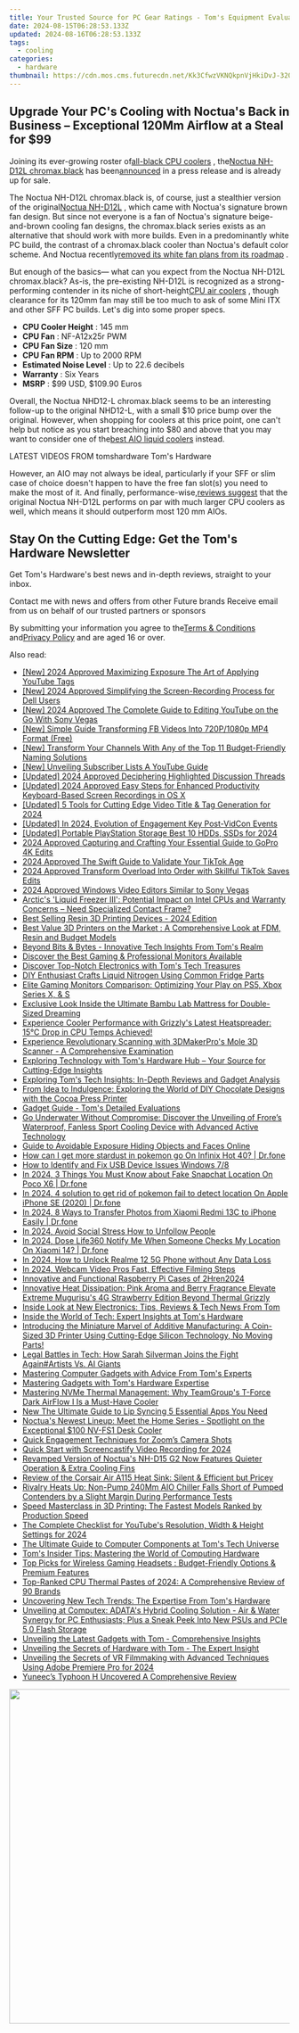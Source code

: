 ```yaml
---
title: Your Trusted Source for PC Gear Ratings - Tom's Equipment Evaluation
date: 2024-08-15T06:28:53.133Z
updated: 2024-08-16T06:28:53.133Z
tags:
  - cooling
categories:
  - hardware
thumbnail: https://cdn.mos.cms.futurecdn.net/Kk3CfwzVKNQkpnVjHkiDvJ-320-80.jpg
---
```


## Upgrade Your PC's Cooling with Noctua's Back in Business – Exceptional 120Mm Airflow at a Steal for $99

Joining its ever-growing roster of[all-black CPU coolers](https://www.tomshardware.com/pc-components/cooling/noctua-releases-blacked-out-nh-d9l-and-nh-l9x65-chromablack-cpu-coolers) , the[Noctua NH-D12L chromax.black](https://target.georiot.com/Proxy.ashx?tsid=45723&GR%5FURL=https%3A%2F%2Famazon.com%2Fdp%2FB0CVKZ9T3Q%3Ftag%3Dhawk-future-20%26ascsubtag%3Dtomshardware-us-9816298357526699486-20) has been[announced](https://noctua.at/en/noctua-presents-nh-d12l-chromax-black-cpu-cooler) in a press release and is already up for sale.

 The Noctua NH-D12L chromax.black is, of course, just a stealthier version of the original[Noctua NH-D12L](https://www.tomshardware.com/news/noctua-nh-d12l-cpu-cooler) , which came with Noctua's signature brown fan design. But since not everyone is a fan of Noctua's signature beige-and-brown cooling fan designs, the chromax.black series exists as an alternative that should work with more builds. Even in a predominantly white PC build, the contrast of a chromax.black cooler than Noctua's default color scheme. And Noctua recently[removed its white fan plans from its roadmap](https://www.tomshardware.com/news/noctua-white-fans-roadmap) .

 But enough of the basics— what can you expect from the Noctua NH-D12L chromax.black? As-is, the pre-existing NH-D12L is recognized as a strong-performing contender in its niche of short-height[CPU air coolers](https://www.tomshardware.com/reviews/best-cpu-coolers,4181.html) , though clearance for its 120mm fan may still be too much to ask of some Mini ITX and other SFF PC builds. Let's dig into some proper specs.

* **CPU Cooler Height** : 145 mm
* **CPU Fan** : NF-A12x25r PWM
* **CPU Fan Size** : 120 mm
* **CPU Fan RPM** : Up to 2000 RPM
* **Estimated Noise Level** : Up to 22.6 decibels
* **Warranty** : Six Years
* **MSRP** : $99 USD, $109.90 Euros

 Overall, the Noctua NHD12-L chromax.black seems to be an interesting follow-up to the original NHD12-L, with a small $10 price bump over the original. However, when shopping for coolers at this price point, one can't help but notice as you start breaching into $80 and above that you may want to consider one of the[best AIO liquid coolers](https://www.tomshardware.com/best-picks/best-aio-coolers) instead.

 LATEST VIDEOS FROM tomshardware Tom's Hardware

 However, an AIO may not always be ideal, particularly if your SFF or slim case of choice doesn't happen to have the free fan slot(s) you need to make the most of it. And finally, performance-wise,[reviews suggest](https://youtu.be/xZQwKgf%5FIYU?t=380) that the original Noctua NH-D12L performs on par with much larger CPU coolers as well, which means it should outperform most 120 mm AIOs.

## Stay On the Cutting Edge: Get the Tom's Hardware Newsletter

 Get Tom's Hardware's best news and in-depth reviews, straight to your inbox.

 Contact me with news and offers from other Future brands  Receive email from us on behalf of our trusted partners or sponsors

 By submitting your information you agree to the[Terms & Conditions](https://futureplc.com/terms-conditions/) and[Privacy Policy](https://futureplc.com/privacy-policy/) and are aged 16 or over.


<ins class="adsbygoogle"
     style="display:block"
     data-ad-format="autorelaxed"
     data-ad-client="ca-pub-7571918770474297"
     data-ad-slot="1223367746"></ins>



<ins class="adsbygoogle"
     style="display:block"
     data-ad-client="ca-pub-7571918770474297"
     data-ad-slot="8358498916"
     data-ad-format="auto"
     data-full-width-responsive="true"></ins>

<span class="atpl-alsoreadstyle">Also read:</span>
<div><ul>
<li><a href="https://youtube-docs.techidaily.com/024-approved-maximizing-exposure-the-art-of-applying-youtube-tags/"><u>[New] 2024 Approved  Maximizing Exposure  The Art of Applying YouTube Tags</u></a></li>
<li><a href="https://screen-capture.techidaily.com/new-2024-approved-simplifying-the-screen-recording-process-for-dell-users/"><u>[New] 2024 Approved  Simplifying the Screen-Recording Process for Dell Users</u></a></li>
<li><a href="https://youtube-webster.techidaily.com/024-approved-the-complete-guide-to-editing-youtube-on-the-go-with-sony-vegas/"><u>[New] 2024 Approved  The Complete Guide to Editing YouTube on the Go With Sony Vegas</u></a></li>
<li><a href="https://facebook-videos.techidaily.com/new-simple-guide-transforming-fb-videos-into-720p1080p-mp4-format-free/"><u>[New] Simple Guide  Transforming FB Videos Into 720P/1080p MP4 Format (Free)</u></a></li>
<li><a href="https://facebook-video-share.techidaily.com/new-transform-your-channels-with-any-of-the-top-11-budget-friendly-naming-solutions/"><u>[New] Transform Your Channels With Any of the Top 11 Budget-Friendly Naming Solutions</u></a></li>
<li><a href="https://facebook-video-share.techidaily.com/new-unveiling-subscriber-lists-a-youtube-guide/"><u>[New] Unveiling Subscriber Lists  A YouTube Guide</u></a></li>
<li><a href="https://youtube-web.techidaily.com/ed-2024-approved-deciphering-highlighted-discussion-threads/"><u>[Updated] 2024 Approved  Deciphering Highlighted Discussion Threads</u></a></li>
<li><a href="https://screen-capture.techidaily.com/updated-2024-approved-easy-steps-for-enhanced-productivity-keyboard-based-screen-recordings-in-os-x/"><u>[Updated] 2024 Approved  Easy Steps for Enhanced Productivity  Keyboard-Based Screen Recordings in OS X</u></a></li>
<li><a href="https://facebook-video-share.techidaily.com/updated-5-tools-for-cutting-edge-video-title-and-tag-generation-for-2024/"><u>[Updated] 5 Tools for Cutting Edge Video Title & Tag Generation for 2024</u></a></li>
<li><a href="https://facebook-video-share.techidaily.com/updated-in-2024-evolution-of-engagement-key-post-vidcon-events/"><u>[Updated] In 2024, Evolution of Engagement  Key Post-VidCon Events</u></a></li>
<li><a href="https://screen-video-capture.techidaily.com/updated-portable-playstation-storage-best-10-hdds-ssds-for-2024/"><u>[Updated] Portable PlayStation Storage  Best 10 HDDs, SSDs for 2024</u></a></li>
<li><a href="https://extra-resources.techidaily.com/2024-approved-capturing-and-crafting-your-essential-guide-to-gopro-4k-edits/"><u>2024 Approved  Capturing and Crafting  Your Essential Guide to GoPro 4K Edits</u></a></li>
<li><a href="https://some-skills.techidaily.com/2024-approved-the-swift-guide-to-validate-your-tiktok-age/"><u>2024 Approved  The Swift Guide to Validate Your TikTok Age</u></a></li>
<li><a href="https://some-guidance.techidaily.com/2024-approved-transform-overload-into-order-with-skillful-tiktok-saves-edits/"><u>2024 Approved  Transform Overload Into Order with Skillful TikTok Saves Edits</u></a></li>
<li><a href="https://smart-video-editing.techidaily.com/2024-approved-windows-video-editors-similar-to-sony-vegas/"><u>2024 Approved Windows Video Editors Similar to Sony Vegas</u></a></li>
<li><a href="https://hardware-tips.techidaily.com/arctics-liquid-freezer-iii-potential-impact-on-intel-cpus-and-warranty-concerns-need-specialized-contact-frame/"><u>Arctic's 'Liquid Freezer III': Potential Impact on Intel CPUs and Warranty Concerns – Need Specialized Contact Frame?</u></a></li>
<li><a href="https://hardware-tips.techidaily.com/best-selling-resin-3d-printing-devices-2024-edition/"><u>Best Selling Resin 3D Printing Devices - 2024 Edition</u></a></li>
<li><a href="https://hardware-tips.techidaily.com/best-value-3d-printers-on-the-market-a-comprehensive-look-at-fdm-resin-and-budget-models/"><u>Best Value 3D Printers on the Market : A Comprehensive Look at FDM, Resin and Budget Models</u></a></li>
<li><a href="https://hardware-tips.techidaily.com/beyond-bits-and-bytes-innovative-tech-insights-from-toms-realm/"><u>Beyond Bits & Bytes - Innovative Tech Insights From Tom's Realm</u></a></li>
<li><a href="https://hardware-tips.techidaily.com/discover-the-best-gaming-and-professional-monitors-available/"><u>Discover the Best Gaming & Professional Monitors Available</u></a></li>
<li><a href="https://hardware-tips.techidaily.com/discover-top-notch-electronics-with-toms-tech-treasures/"><u>Discover Top-Notch Electronics with Tom's Tech Treasures</u></a></li>
<li><a href="https://hardware-tips.techidaily.com/diy-enthusiast-crafts-liquid-nitrogen-using-common-fridge-parts/"><u>DIY Enthusiast Crafts Liquid Nitrogen Using Common Fridge Parts</u></a></li>
<li><a href="https://hardware-tips.techidaily.com/elite-gaming-monitors-comparison-optimizing-your-play-on-ps5-xbox-series-x-and-s/"><u>Elite Gaming Monitors Comparison: Optimizing Your Play on PS5, Xbox Series X, & S</u></a></li>
<li><a href="https://hardware-tips.techidaily.com/exclusive-look-inside-the-ultimate-bambu-lab-mattress-for-double-sized-dreaming/"><u>Exclusive Look Inside the Ultimate Bambu Lab Mattress for Double-Sized Dreaming</u></a></li>
<li><a href="https://hardware-tips.techidaily.com/experience-cooler-performance-with-grizzlys-latest-heatspreader-15c-drop-in-cpu-temps-achieved/"><u>Experience Cooler Performance with Grizzly's Latest Heatspreader: 15°C Drop in CPU Temps Achieved!</u></a></li>
<li><a href="https://hardware-tips.techidaily.com/experience-revolutionary-scanning-with-3dmakerpros-mole-3d-scanner-a-comprehensive-examination/"><u>Experience Revolutionary Scanning with 3DMakerPro's Mole 3D Scanner - A Comprehensive Examination</u></a></li>
<li><a href="https://hardware-tips.techidaily.com/exploring-technology-with-toms-hardware-hub-your-source-for-cutting-edge-insights/"><u>Exploring Technology with Tom's Hardware Hub – Your Source for Cutting-Edge Insights</u></a></li>
<li><a href="https://hardware-tips.techidaily.com/exploring-toms-tech-insights-in-depth-reviews-and-gadget-analysis/"><u>Exploring Tom's Tech Insights: In-Depth Reviews and Gadget Analysis</u></a></li>
<li><a href="https://hardware-tips.techidaily.com/from-idea-to-indulgence-exploring-the-world-of-diy-chocolate-designs-with-the-cocoa-press-printer/"><u>From Idea to Indulgence: Exploring the World of DIY Chocolate Designs with the Cocoa Press Printer</u></a></li>
<li><a href="https://hardware-tips.techidaily.com/gadget-guide-toms-detailed-evaluations/"><u>Gadget Guide - Tom's Detailed Evaluations</u></a></li>
<li><a href="https://hardware-tips.techidaily.com/go-underwater-without-compromise-discover-the-unveiling-of-frores-waterproof-fanless-sport-cooling-device-with-advanced-active-technology/"><u>Go Underwater Without Compromise: Discover the Unveiling of Frore’s Waterproof, Fanless Sport Cooling Device with Advanced Active Technology</u></a></li>
<li><a href="https://youtube-video-recordings.techidaily.com/guide-to-avoidable-exposure-hiding-objects-and-faces-online/"><u>Guide to Avoidable Exposure  Hiding Objects and Faces Online</u></a></li>
<li><a href="https://android-pokemon-go.techidaily.com/how-can-i-get-more-stardust-in-pokemon-go-on-infinix-hot-40-drfone-by-drfone-virtual-android/"><u>How can I get more stardust in pokemon go On Infinix Hot 40? | Dr.fone</u></a></li>
<li><a href="https://driver-error.techidaily.com/how-to-identify-and-fix-usb-device-issues-windows-78/"><u>How to Identify and Fix USB Device Issues Windows 7/8</u></a></li>
<li><a href="https://location-social.techidaily.com/in-2024-3-things-you-must-know-about-fake-snapchat-location-on-poco-x6-drfone-by-drfone-virtual-android/"><u>In 2024, 3 Things You Must Know about Fake Snapchat Location On Poco X6 | Dr.fone</u></a></li>
<li><a href="https://ios-pokemon-go.techidaily.com/in-2024-4-solution-to-get-rid-of-pokemon-fail-to-detect-location-on-apple-iphone-se-2020-drfone-by-drfone-virtual-ios/"><u>In 2024, 4 solution to get rid of pokemon fail to detect location On Apple iPhone SE (2020) | Dr.fone</u></a></li>
<li><a href="https://android-transfer.techidaily.com/in-2024-8-ways-to-transfer-photos-from-xiaomi-redmi-13c-to-iphone-easily-drfone-by-drfone-transfer-from-android-transfer-from-android/"><u>In 2024, 8 Ways to Transfer Photos from Xiaomi Redmi 13C to iPhone Easily | Dr.fone</u></a></li>
<li><a href="https://instagram-video-files.techidaily.com/in-2024-avoid-social-stress-how-to-unfollow-people/"><u>In 2024, Avoid Social Stress  How to Unfollow People</u></a></li>
<li><a href="https://review-topics.techidaily.com/in-2024-dose-life360-notify-me-when-someone-checks-my-location-on-xiaomi-14-drfone-by-drfone-virtual-android/"><u>In 2024, Dose Life360 Notify Me When Someone Checks My Location On Xiaomi 14? | Dr.fone</u></a></li>
<li><a href="https://easy-unlock-android.techidaily.com/in-2024-how-to-unlock-realme-12-5g-phone-without-any-data-loss-by-drfone-android/"><u>In 2024, How to Unlock Realme 12 5G Phone without Any Data Loss</u></a></li>
<li><a href="https://screen-mirroring-recording.techidaily.com/in-2024-webcam-video-pros-fast-effective-filming-steps/"><u>In 2024, Webcam Video Pros  Fast, Effective Filming Steps</u></a></li>
<li><a href="https://hardware-tips.techidaily.com/innovative-and-functional-raspberry-pi-cases-of-2hren2024/"><u>Innovative and Functional Raspberry Pi Cases of 2Hren2024</u></a></li>
<li><a href="https://hardware-tips.techidaily.com/innovative-heat-dissipation-pink-aroma-and-berry-fragrance-elevate-extreme-mugurisus-4g-strawberry-edition-beyond-thermal-grizzly/"><u>Innovative Heat Dissipation: Pink Aroma and Berry Fragrance Elevate Extreme Mugurisu's 4G Strawberry Edition Beyond Thermal Grizzly</u></a></li>
<li><a href="https://hardware-tips.techidaily.com/inside-look-at-new-electronics-tips-reviews-and-tech-news-from-tom/"><u>Inside Look at New Electronics: Tips, Reviews & Tech News From Tom</u></a></li>
<li><a href="https://hardware-tips.techidaily.com/inside-the-world-of-tech-expert-insights-at-toms-hardware/"><u>Inside the World of Tech: Expert Insights at Tom's Hardware</u></a></li>
<li><a href="https://hardware-tips.techidaily.com/introducing-the-miniature-marvel-of-additive-manufacturing-a-coin-sized-3d-printer-using-cutting-edge-silicon-technology-no-moving-parts/"><u>Introducing the Miniature Marvel of Additive Manufacturing: A Coin-Sized 3D Printer Using Cutting-Edge Silicon Technology, No Moving Parts!</u></a></li>
<li><a href="https://tech-revival.techidaily.com/legal-battles-in-tech-how-sarah-silverman-joins-the-fight-againartists-vs-ai-giants/"><u>Legal Battles in Tech: How Sarah Silverman Joins the Fight Again#Artists Vs. AI Giants</u></a></li>
<li><a href="https://hardware-tips.techidaily.com/mastering-computer-gadgets-with-advice-from-toms-experts/"><u>Mastering Computer Gadgets with Advice From Tom's Experts</u></a></li>
<li><a href="https://hardware-tips.techidaily.com/mastering-gadgets-with-toms-hardware-expertise/"><u>Mastering Gadgets with Tom's Hardware Expertise</u></a></li>
<li><a href="https://hardware-tips.techidaily.com/mastering-nvme-thermal-management-why-teamgroups-t-force-dark-airflow-i-is-a-must-have-cooler/"><u>Mastering NVMe Thermal Management: Why TeamGroup's T-Force Dark AirFlow I Is a Must-Have Cooler</u></a></li>
<li><a href="https://smart-video-editing.techidaily.com/new-the-ultimate-guide-to-lip-syncing-5-essential-apps-you-need/"><u>New The Ultimate Guide to Lip Syncing 5 Essential Apps You Need</u></a></li>
<li><a href="https://hardware-tips.techidaily.com/noctuas-newest-lineup-meet-the-home-series-spotlight-on-the-exceptional-100-nv-fs1-desk-cooler/"><u>Noctua's Newest Lineup: Meet the Home Series - Spotlight on the Exceptional $100 NV-FS1 Desk Cooler</u></a></li>
<li><a href="https://video-screen-grab.techidaily.com/quick-engagement-techniques-for-zooms-camera-shots/"><u>Quick Engagement Techniques for Zoom’s Camera Shots</u></a></li>
<li><a href="https://remote-screen-capture.techidaily.com/quick-start-with-screencastify-video-recording-for-2024/"><u>Quick Start with Screencastify Video Recording for 2024</u></a></li>
<li><a href="https://hardware-tips.techidaily.com/revamped-version-of-noctuas-nh-d15-g2-now-features-quieter-operation-and-extra-cooling-fins/"><u>Revamped Version of Noctua's NH-D15 G2 Now Features Quieter Operation & Extra Cooling Fins</u></a></li>
<li><a href="https://hardware-tips.techidaily.com/review-of-the-corsair-air-a115-heat-sink-silent-and-efficient-but-pricey/"><u>Review of the Corsair Air A115 Heat Sink: Silent & Efficient but Pricey</u></a></li>
<li><a href="https://hardware-tips.techidaily.com/rivalry-heats-up-non-pump-240mm-aio-chiller-falls-short-of-pumped-contenders-by-a-slight-margin-during-performance-tests/"><u>Rivalry Heats Up: Non-Pump 240Mm AIO Chiller Falls Short of Pumped Contenders by a Slight Margin During Performance Tests</u></a></li>
<li><a href="https://hardware-tips.techidaily.com/speed-masterclass-in-3d-printing-the-fastest-models-ranked-by-production-speed/"><u>Speed Masterclass in 3D Printing: The Fastest Models Ranked by Production Speed</u></a></li>
<li><a href="https://facebook-video-footage.techidaily.com/the-complete-checklist-for-youtubes-resolution-width-and-height-settings-for-2024/"><u>The Complete Checklist for YouTube's Resolution, Width & Height Settings for 2024</u></a></li>
<li><a href="https://hardware-tips.techidaily.com/the-ultimate-guide-to-computer-components-at-toms-tech-universe/"><u>The Ultimate Guide to Computer Components at Tom's Tech Universe</u></a></li>
<li><a href="https://hardware-tips.techidaily.com/toms-insider-tips-mastering-the-world-of-computing-hardware/"><u>Tom's Insider Tips: Mastering the World of Computing Hardware</u></a></li>
<li><a href="https://hardware-tips.techidaily.com/top-picks-for-wireless-gaming-headsets-budget-friendly-options-and-premium-features/"><u>Top Picks for Wireless Gaming Headsets : Budget-Friendly Options & Premium Features</u></a></li>
<li><a href="https://hardware-tips.techidaily.com/top-ranked-cpu-thermal-pastes-of-2024-a-comprehensive-review-of-90-brands/"><u>Top-Ranked CPU Thermal Pastes of 2024: A Comprehensive Review of 90 Brands</u></a></li>
<li><a href="https://hardware-tips.techidaily.com/uncovering-new-tech-trends-the-expertise-from-toms-hardware/"><u>Uncovering New Tech Trends: The Expertise From Tom's Hardware</u></a></li>
<li><a href="https://hardware-tips.techidaily.com/unveiling-at-computex-adatas-hybrid-cooling-solution-air-and-water-synergy-for-pc-enthusiasts-plus-a-sneak-peek-into-new-psus-and-pcie-50-flash-storage/"><u>Unveiling at Computex: ADATA's Hybrid Cooling Solution - Air & Water Synergy for PC Enthusiasts; Plus a Sneak Peek Into New PSUs and PCIe 5.0 Flash Storage</u></a></li>
<li><a href="https://hardware-tips.techidaily.com/unveiling-the-latest-gadgets-with-tom-comprehensive-insights/"><u>Unveiling the Latest Gadgets with Tom - Comprehensive Insights</u></a></li>
<li><a href="https://hardware-tips.techidaily.com/unveiling-the-secrets-of-hardware-with-tom-the-expert-insight/"><u>Unveiling the Secrets of Hardware with Tom - The Expert Insight</u></a></li>
<li><a href="https://some-approaches.techidaily.com/unveiling-the-secrets-of-vr-filmmaking-with-advanced-techniques-using-adobe-premiere-pro-for-2024/"><u>Unveiling the Secrets of VR Filmmaking with Advanced Techniques Using Adobe Premiere Pro for 2024</u></a></li>
<li><a href="https://extra-tips.techidaily.com/yuneecs-typhoon-h-uncovered-a-comprehensive-review/"><u>Yuneec’s Typhoon H Uncovered  A Comprehensive Review</u></a></li>
</ul></div>

<!-- affiliate ads begin -->
<a href="https://appsumo.8odi.net/c/5597632/2082532/7443" target="_top" id="2082532"><img src="//a.impactradius-go.com/display-ad/7443-2082532" border="0" alt="" width="1200" height="600"/></a><img height="0" width="0" src="https://appsumo.8odi.net/i/5597632/2082532/7443" style="position:absolute;visibility:hidden;" border="0" />
<!-- affiliate ads end -->